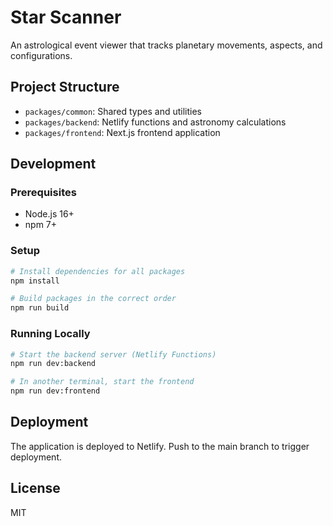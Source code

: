 # Star Scanner

An astrological event viewer that tracks planetary movements, aspects, and configurations.

## Project Structure

- `packages/common`: Shared types and utilities
- `packages/backend`: Netlify functions and astronomy calculations
- `packages/frontend`: Next.js frontend application

## Development

### Prerequisites

- Node.js 16+
- npm 7+

### Setup

```bash
# Install dependencies for all packages
npm install

# Build packages in the correct order
npm run build
```

### Running Locally

```bash
# Start the backend server (Netlify Functions)
npm run dev:backend

# In another terminal, start the frontend
npm run dev:frontend
```

## Deployment

The application is deployed to Netlify. Push to the main branch to trigger deployment.

## License

MIT

